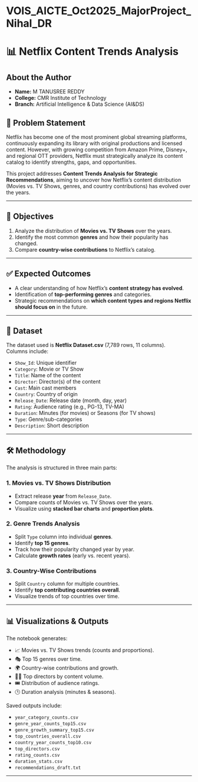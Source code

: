 # VOIS_AICTE_Oct2025_MajorProject_Nihal_DR
# 📊 Netflix Content Trends Analysis
## About the Author

- **Name:** M TANUSREE REDDY
- **College:** CMR Institute of Technology
- **Branch:** Artificial Intelligence & Data Science (AI&DS)

## 📌 Problem Statement
Netflix has become one of the most prominent global streaming platforms, continuously expanding its library with original productions and licensed content. However, with growing competition from Amazon Prime, Disney+, and regional OTT providers, Netflix must strategically analyze its content catalog to identify strengths, gaps, and opportunities.  

This project addresses **Content Trends Analysis for Strategic Recommendations**, aiming to uncover how Netflix’s content distribution (Movies vs. TV Shows, genres, and country contributions) has evolved over the years.

---

## 🎯 Objectives
1. Analyze the distribution of **Movies vs. TV Shows** over the years.  
2. Identify the most common **genres** and how their popularity has changed.  
3. Compare **country-wise contributions** to Netflix’s catalog.  

---

## ✅ Expected Outcomes
- A clear understanding of how Netflix’s **content strategy has evolved**.  
- Identification of **top-performing genres** and categories.  
- Strategic recommendations on **which content types and regions Netflix should focus on** in the future.  

---

## 📂 Dataset
The dataset used is **Netflix Dataset.csv** (7,789 rows, 11 columns).  
Columns include:  

- `Show_Id`: Unique identifier  
- `Category`: Movie or TV Show  
- `Title`: Name of the content  
- `Director`: Director(s) of the content  
- `Cast`: Main cast members  
- `Country`: Country of origin  
- `Release_Date`: Release date (month, day, year)  
- `Rating`: Audience rating (e.g., PG-13, TV-MA)  
- `Duration`: Minutes (for movies) or Seasons (for TV shows)  
- `Type`: Genre/sub-categories  
- `Description`: Short description  

---

## 🛠️ Methodology
The analysis is structured in three main parts:

### 1. Movies vs. TV Shows Distribution
- Extract release **year** from `Release_Date`.  
- Compare counts of Movies vs. TV Shows over the years.  
- Visualize using **stacked bar charts** and **proportion plots**.  

### 2. Genre Trends Analysis
- Split `Type` column into individual **genres**.  
- Identify **top 15 genres**.  
- Track how their popularity changed year by year.  
- Calculate **growth rates** (early vs. recent years).  

### 3. Country-Wise Contributions
- Split `Country` column for multiple countries.  
- Identify **top contributing countries overall**.  
- Visualize trends of top countries over time.  

---

## 📊 Visualizations & Outputs
The notebook generates:
- 📈 Movies vs. TV Shows trends (counts and proportions).  
- 🎭 Top 15 genres over time.  
- 🌍 Country-wise contributions and growth.  
- 👨‍💻 Top directors by content volume.  
- 🎟️ Distribution of audience ratings.  
- 🕒 Duration analysis (minutes & seasons).  

Saved outputs include:
- `year_category_counts.csv`  
- `genre_year_counts_top15.csv`  
- `genre_growth_summary_top15.csv`  
- `top_countries_overall.csv`  
- `country_year_counts_top10.csv`  
- `top_directors.csv`  
- `rating_counts.csv`  
- `duration_stats.csv`  
- `recommendations_draft.txt`  

---


  

